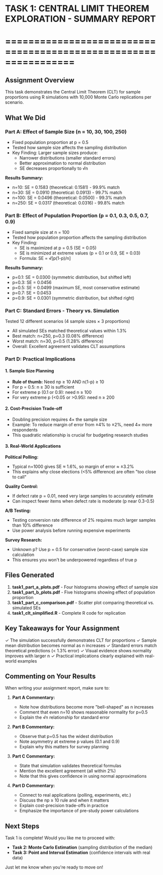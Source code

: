 # TASK 1: CENTRAL LIMIT THEOREM EXPLORATION - SUMMARY REPORT
# ================================================================

## Assignment Overview
This task demonstrates the Central Limit Theorem (CLT) for sample proportions using R simulations with 10,000 Monte Carlo replications per scenario.

## What We Did

### Part A: Effect of Sample Size (n = 10, 30, 100, 250)
- Fixed population proportion at p = 0.5
- Tested how sample size affects the sampling distribution
- Key Finding: Larger sample sizes produce:
  * Narrower distributions (smaller standard errors)
  * Better approximation to normal distribution
  * SE decreases proportionally to √n

**Results Summary:**
- n=10:  SE = 0.1583 (theoretical: 0.1581) - 99.9% match
- n=30:  SE = 0.0910 (theoretical: 0.0913) - 99.7% match
- n=100: SE = 0.0496 (theoretical: 0.0500) - 99.3% match
- n=250: SE = 0.0317 (theoretical: 0.0316) - 99.8% match

### Part B: Effect of Population Proportion (p = 0.1, 0.3, 0.5, 0.7, 0.9)
- Fixed sample size at n = 100
- Tested how population proportion affects the sampling distribution
- Key Finding: 
  * SE is maximized at p = 0.5 (SE = 0.05)
  * SE is minimized at extreme values (p = 0.1 or 0.9, SE = 0.03)
  * Formula: SE = √[p(1-p)/n]

**Results Summary:**
- p=0.1: SE = 0.0300 (symmetric distribution, but shifted left)
- p=0.3: SE = 0.0456 
- p=0.5: SE = 0.0499 (maximum SE, most conservative estimate)
- p=0.7: SE = 0.0453
- p=0.9: SE = 0.0301 (symmetric distribution, but shifted right)

### Part C: Standard Errors - Theory vs. Simulation
Tested 12 different scenarios (4 sample sizes × 3 proportions)
- All simulated SEs matched theoretical values within 1.3%
- Best match: n=250, p=0.3 (0.08% difference)
- Worst match: n=30, p=0.5 (1.28% difference)
- Overall: Excellent agreement validates CLT assumptions

### Part D: Practical Implications

#### 1. Sample Size Planning
- **Rule of thumb:** Need np ≥ 10 AND n(1-p) ≥ 10
- For p = 0.5: n ≥ 30 is sufficient
- For extreme p (0.1 or 0.9): need n ≥ 100
- For very extreme p (<0.05 or >0.95): need n ≥ 200

#### 2. Cost-Precision Trade-off
- Doubling precision requires 4× the sample size
- Example: To reduce margin of error from ±4% to ±2%, need 4× more respondents
- This quadratic relationship is crucial for budgeting research studies

#### 3. Real-World Applications

**Political Polling:**
- Typical n=1000 gives SE ≈ 1.6%, so margin of error ≈ ±3.2%
- This explains why close elections (<5% difference) are often "too close to call"

**Quality Control:**
- If defect rate p = 0.01, need very large samples to accurately estimate
- Can inspect fewer items when defect rate is moderate (p near 0.3-0.5)

**A/B Testing:**
- Testing conversion rate difference of 2% requires much larger samples than 10% difference
- Use power analysis before running expensive experiments

**Survey Research:**
- Unknown p? Use p = 0.5 for conservative (worst-case) sample size calculation
- This ensures you won't be underpowered regardless of true p

## Files Generated

1. **task1_part_a_plots.pdf** - Four histograms showing effect of sample size
2. **task1_part_b_plots.pdf** - Five histograms showing effect of population proportion  
3. **task1_part_c_comparison.pdf** - Scatter plot comparing theoretical vs. simulated SEs
4. **task1_clt_simplified.R** - Complete R code for replication

## Key Takeaways for Your Assignment

✓ The simulation successfully demonstrates CLT for proportions
✓ Sample mean distribution becomes normal as n increases
✓ Standard errors match theoretical predictions (< 1.3% error)
✓ Visual evidence shows normality improves with larger n
✓ Practical implications clearly explained with real-world examples

## Commenting on Your Results

When writing your assignment report, make sure to:

1. **Part A Commentary:**
   - Note how distributions become more "bell-shaped" as n increases
   - Comment that even n=10 shows reasonable normality for p=0.5
   - Explain the √n relationship for standard error

2. **Part B Commentary:**
   - Observe that p=0.5 has the widest distribution
   - Note asymmetry at extreme p values (0.1 and 0.9)
   - Explain why this matters for survey planning

3. **Part C Commentary:**
   - State that simulation validates theoretical formulas
   - Mention the excellent agreement (all within 2%)
   - Note that this gives confidence in using normal approximations

4. **Part D Commentary:**
   - Connect to real applications (polling, experiments, etc.)
   - Discuss the np ≥ 10 rule and when it matters
   - Explain cost-precision trade-offs in practice
   - Emphasize the importance of pre-study power calculations

## Next Steps

Task 1 is complete! Would you like me to proceed with:
- **Task 2: Monte Carlo Estimation** (sampling distribution of the median)
- **Task 3: Point and Interval Estimation** (confidence intervals with real data)

Just let me know when you're ready to move on!

